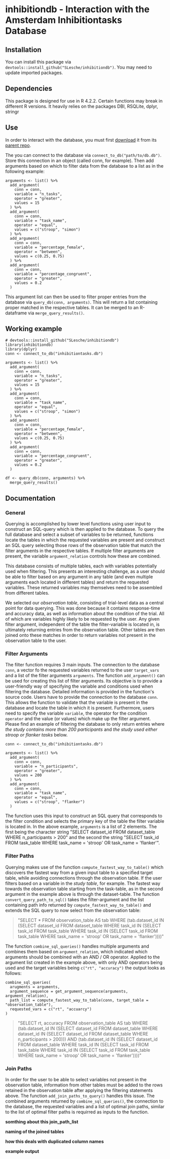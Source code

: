 # inhibitiondb - Interaction with the Amsterdam Inhibitiontasks Database
## Installation
You can install this package via `devtools::install_github("SLesche/inhibitiondb")`. You may need to update imported packages.

## Dependencies
This package is designed for use in R 4.2.2. Certain functions may break in different R versions. It heavily relies on the packages DBI, RSQLite, dplyr, stringr

## Use
In order to interact with the database, you must first [download](https://github.com/jstbcs/inhibitiontasks/raw/inhibitiontaks_db2023/inhibitiontasks.db) it from its [parent repo](https://github.com/jstbcs/inhibitiontasks/tree/inhibitiontaks_db2023).

The you can connect to the database via `connect_to_db("path/to/db.db")`. Store this connection in an object (called conn, for example). Then add arguments based on which to filter data from the database to a list as in the following example:

```
arguments <- list() %>% 
  add_argument(
    conn = conn,
    variable = "n_tasks",
    operator = "greater",
    values = 15
  ) %>% 
  add_argument(
    conn = conn,
    variable = "task_name",
    operator = "equal",
    values = c("stroop", "simon")
  ) %>% 
  add_argument(
    conn = conn,
    variable = "percentage_female",
    operator = "between",
    values = c(0.25, 0.75)
  ) %>% 
  add_argument(
    conn = conn,
    variable = "percentage_congruent",
    operator = "greater",
    values = 0.2
  )
```

This argument list can then be used to filter proper entries from the database via `query_db(conn, arguments)`. This will return a list containing proper matched in the respective tables. It can be merged to an R-dataframe via `merge_query_results()`.

## Working example
```
# devtools::install_github("SLesche/inhibitiondb")
library(inhibitiondb)
library(dplyr)
conn <- connect_to_db("inhibitiontasks.db")

arguments <- list() %>% 
  add_argument(
    conn = conn,
    variable = "n_tasks",
    operator = "greater",
    values = 15
  ) %>% 
  add_argument(
    conn = conn,
    variable = "task_name",
    operator = "equal",
    values = c("stroop", "simon")
  ) %>% 
  add_argument(
    conn = conn,
    variable = "percentage_female",
    operator = "between",
    values = c(0.25, 0.75)
  ) %>% 
  add_argument(
    conn = conn,
    variable = "percentage_congruent",
    operator = "greater",
    values = 0.2
  )

df <- query_db(conn, arguments) %>% 
  merge_query_results()
```

## Documentation
### General
Querying is accomplished by lower level functions using user input to construct an SQL-query which is then applied to the database. To query the full database and select a subset of variables to be returned, functions locate the tables in which the requested variables are present and construct an SQL query selecting those rows of the observation table that match the filter arguments in the respective tables. If multiple filter arguments are present, the variable `argument_relation` controls how these are combined. 

This database consists of multiple tables, each with variables potentially used when filtering. This presents an interesting challenge, as a user should be able to filter based on any argument in any table (and even multiple arguments each located in different tables) and return the requested variables. These returned variables may themselves need to be assembled from different tables.

We selected our _observation table_, consisting of trial-level data as a central point for data querying. This was done because it contains response-time and accuracy data, as well as information about the condition of the trial. All of which are variables highly likely to be requested by the user. Any given filter argument, independent of the table the filter-variable is located in, is ultimately returning entries from the observation table. Other tables are then joined onto these matches in order to return variables not present in the observation table to the user.

### Filter Arguments
The filter function requires 3 main inputs. The connection to the database `conn`, a vector fo the requested variables returned to the user `target_vars` and a list of the filter arguments `arguments`. The function `add_argument()` can be used for creating this list of filter arguments. Its objective is to provide a user-friendly way of specifying the variable and conditions used when filtering the database. Detailed information is provided in the function's source code. Users have to provide the connection to the database `conn`. This allows the function to validate that the variable is present in the database and locate the table in which it is present. Furthermore, users need to specify the variable `variable`, the operator for the condition `operator` and the value (or values) which make up the filter argument. Please find an example of filtering the database to only return entries where _the study contains more than 200 participants_ and _the study used either stroop or flanker tasks_ below.
```{r}
conn <- connect_to_db("inhibitiontasks.db")

arguments <- list() %>% 
  add_argument(
    conn = conn,
    variable = "n_participants",
    operator = "greater",
    values = 200
  ) %>% 
  add_argument(
    conn = conn,
    variable = "task_name",
    operator = "equal",
    values = c("stroop", "flanker")
  )

```

The function uses this input to construct an SQL query that corresponds to the filter condition and selects the primary key of the table the filter variable is located in. In the above example, `arguments` is a list of 2 elements. The first being the character string "SELECT dataset_id FROM dataset_table WHERE n_participants > 200" and the second the string "SELECT task_id FROM task_table WHERE task_name = 'stroop' OR task_name = 'flanker'".

### Filter Paths
Querying makes use of the function `compute_fastest_way_to_table()` which discovers the fastest way from a given input table to a specified target table, while avoiding connections through the observation table. If the user filters based on a variable in the _study table_, for example. The fastest way towards the observation table starting from the task-table, as in the second argument in the example above is through the dataset-table. The function `convert_query_path_to_sql()` takes the filter-argument and the list containing path info returned by `compute_fastest_way_to_table()` and extends the SQL query to now select from the observation table:
> "SELECT * FROM observation_table AS tab WHERE (tab.dataset_id IN (SELECT dataset_id FROM dataset_table WHERE task_id IN (SELECT task_id FROM task_table WHERE task_id IN (SELECT task_id FROM task_table WHERE task_name = 'stroop' OR task_name = 'flanker'))))"

The function `combine_sql_queries()` handles multiple arguments and combines them based on `argument_relation`, which indicated which arguments should be combined with an AND / OR operator. Applied to the argument list created in the example above, with only AND operators being used and the target variables being `c("rt", "accuracy")` the output looks as follows: 

```{r}
combine_sql_queries(
  arugments = arguments, 
  argument_sequence = get_argument_sequence(arguments, argument_relation), 
  path_list = compute_fastest_way_to_table(conn, target_table = "observation_table"),
  requested_vars = c("rt", "accuarcy")
)
```
> "SELECT rt, accuracy FROM observation_table AS tab WHERE (tab.dataset_id IN (SELECT dataset_id FROM dataset_table WHERE dataset_id IN (SELECT dataset_id FROM dataset_table WHERE n_participants > 200))) AND (tab.dataset_id IN (SELECT dataset_id FROM dataset_table WHERE task_id IN (SELECT task_id FROM task_table WHERE task_id IN (SELECT task_id FROM task_table WHERE task_name = 'stroop' OR task_name = 'flanker'))))"

### Join Paths
In order for the user to be able to select variables not present in the observation table, information from other tables must be added to the rows retained in the observation table after applying the filtering statements above. The function `add_join_paths_to_query()` handles this issue. The combined arguments returned by `combine_sql_queries()`, the connection to the database, the requested variables and a list of optimal join paths, similar to the list of optimal filter paths is requirred as inputs to the function. 

**somthing about this join_path_list**

**naming of the joined tables**

**how this deals with duplicated column names**

**example output**




